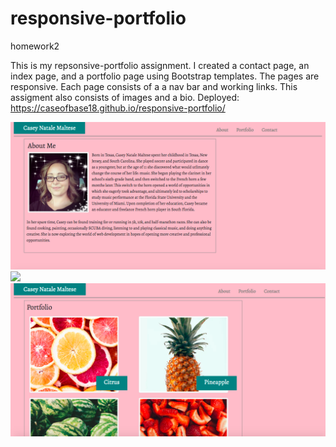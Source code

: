 # responsive-portfolio
homework2

This is my repsonsive-portfolio assignment.  I created a contact page, an index page, and a portfolio page using Bootstrap templates. The pages are responsive. Each page consists of a a nav bar and working links.  This assigment also consists of images and a bio.
Deployed: https://caseofbase18.github.io/responsive-portfolio/

<img src="./assets/MyBio.png">
<img src="./assets/MyContacts.png">
<img src="./assets/MyPortfolio.png">